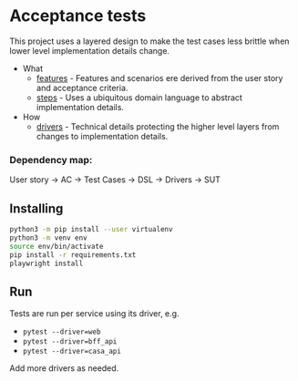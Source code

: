# Acceptance tests

This project uses a layered design to make the test cases less brittle when lower level implementation details change.

- What
  - [features](./features) - Features and scenarios ere derived from the user story and acceptance criteria.
  - [steps](./steps) - Uses a ubiquitous domain language to abstract implementation details.
- How
  - [drivers](./drivers) - Technical details protecting the higher level layers from changes to implementation details.

### Dependency map:

User story -> AC -> Test Cases -> DSL -> Drivers -> SUT

## Installing

```bash
python3 -m pip install --user virtualenv
python3 -m venv env
source env/bin/activate
pip install -r requirements.txt
playwright install
```

## Run

Tests are run per service using its driver, e.g.

- ```pytest --driver=web```
- ```pytest --driver=bff_api```
- ```pytest --driver=casa_api```

Add more drivers as needed.
